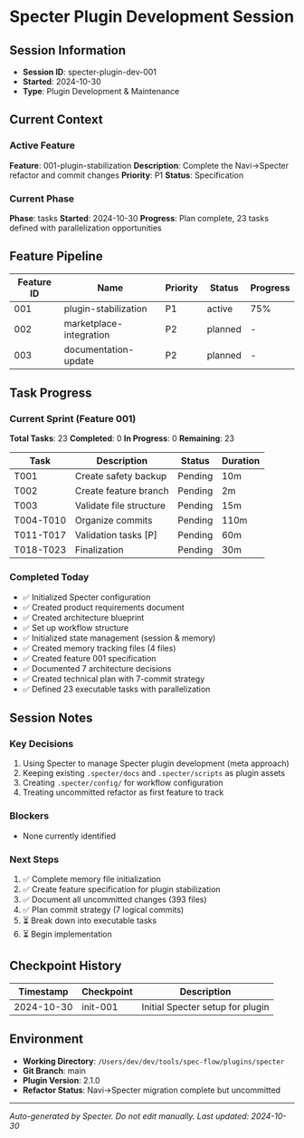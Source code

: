 # Specter Plugin Development Session

## Session Information
- **Session ID**: specter-plugin-dev-001
- **Started**: 2024-10-30
- **Type**: Plugin Development & Maintenance

## Current Context

### Active Feature
**Feature**: 001-plugin-stabilization
**Description**: Complete the Navi→Specter refactor and commit changes
**Priority**: P1
**Status**: Specification

### Current Phase
**Phase**: tasks
**Started**: 2024-10-30
**Progress**: Plan complete, 23 tasks defined with parallelization opportunities

## Feature Pipeline

| Feature ID | Name | Priority | Status | Progress |
|------------|------|----------|--------|----------|
| 001 | plugin-stabilization | P1 | active | 75% |
| 002 | marketplace-integration | P2 | planned | - |
| 003 | documentation-update | P2 | planned | - |

## Task Progress

### Current Sprint (Feature 001)
**Total Tasks**: 23
**Completed**: 0
**In Progress**: 0
**Remaining**: 23

| Task | Description | Status | Duration |
|------|-------------|--------|----------|
| T001 | Create safety backup | Pending | 10m |
| T002 | Create feature branch | Pending | 2m |
| T003 | Validate file structure | Pending | 15m |
| T004-T010 | Organize commits | Pending | 110m |
| T011-T017 | Validation tasks [P] | Pending | 60m |
| T018-T023 | Finalization | Pending | 30m |

### Completed Today
- ✅ Initialized Specter configuration
- ✅ Created product requirements document
- ✅ Created architecture blueprint
- ✅ Set up workflow structure
- ✅ Initialized state management (session & memory)
- ✅ Created memory tracking files (4 files)
- ✅ Created feature 001 specification
- ✅ Documented 7 architecture decisions
- ✅ Created technical plan with 7-commit strategy
- ✅ Defined 23 executable tasks with parallelization

## Session Notes

### Key Decisions
1. Using Specter to manage Specter plugin development (meta approach)
2. Keeping existing `.specter/docs` and `.specter/scripts` as plugin assets
3. Creating `.specter/config/` for workflow configuration
4. Treating uncommitted refactor as first feature to track

### Blockers
- None currently identified

### Next Steps
1. ✅ Complete memory file initialization
2. ✅ Create feature specification for plugin stabilization
3. ✅ Document all uncommitted changes (393 files)
4. ✅ Plan commit strategy (7 logical commits)
5. ⏳ Break down into executable tasks
6. ⏳ Begin implementation

## Checkpoint History

| Timestamp | Checkpoint | Description |
|-----------|------------|-------------|
| 2024-10-30 | init-001 | Initial Specter setup for plugin |

## Environment
- **Working Directory**: `/Users/dev/dev/tools/spec-flow/plugins/specter`
- **Git Branch**: main
- **Plugin Version**: 2.1.0
- **Refactor Status**: Navi→Specter migration complete but uncommitted

---

*Auto-generated by Specter. Do not edit manually.*
*Last updated: 2024-10-30*